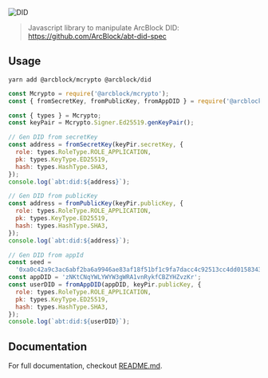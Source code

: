 ![DID](https://www.arcblock.io/.netlify/functions/badge/?text=DID)

> Javascript library to manipulate ArcBlock DID: <https://github.com/ArcBlock/abt-did-spec>

## Usage

```terminal
yarn add @arcblock/mcrypto @arcblock/did
```

```javascript
const Mcrypto = require('@arcblock/mcrypto');
const { fromSecretKey, fromPublicKey, fromAppDID } = require('@arcblock/did');

const { types } = Mcrypto;
const keyPair = Mcrypto.Signer.Ed25519.genKeyPair();

// Gen DID from secretKey
const address = fromSecretKey(keyPir.secretKey, {
  role: types.RoleType.ROLE_APPLICATION,
  pk: types.KeyType.ED25519,
  hash: types.HashType.SHA3,
});
console.log(`abt:did:${address}`);

// Gen DID from publicKey
const address = fromPublicKey(keyPir.publicKey, {
  role: types.RoleType.ROLE_APPLICATION,
  pk: types.KeyType.ED25519,
  hash: types.HashType.SHA3,
});
console.log(`abt:did:${address}`);

// Gen DID from appId
const seed =
  '0xa0c42a9c3ac6abf2ba6a9946ae83af18f51bf1c9fa7dacc4c92513cc4dd015834341c775dcd4c0fac73547c5662d81a9e9361a0aac604a73a321bd9103bce8af';
const appDID = 'zNKtCNqYWLYWYW3gWRA1vnRykfCBZYHZvzKr';
const userDID = fromAppDID(appDID, keyPir.publicKey, {
  role: types.RoleType.ROLE_APPLICATION,
  pk: types.KeyType.ED25519,
  hash: types.HashType.SHA3,
});
console.log(`abt:did:${userDID}`);
```


## Documentation

For full documentation, checkout [README.md](./docs/README.md).
